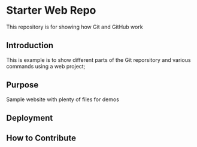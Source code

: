 # Starter Web Repo

This repository is for showing how Git and GitHub work

## Introduction

This is example is to show different parts of the Git reporsitory and various
commands using a web project;

## Purpose

Sample website with plenty of files for demos


## Deployment



## How to Contribute

